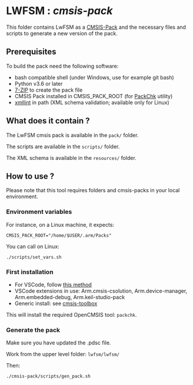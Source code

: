 # __LWFSM : *cmsis-pack*__

This folder contains LwFSM as a [CMSIS-Pack](https://www.open-cmsis-pack.org/) and the necessary files and scripts to generate a new version of the pack.

## Prerequisites

To build the pack need the following software:

  - bash compatible shell (under Windows, use for example git bash)
  - Python v3.6 or later
  - [7-ZIP](https://7-zip.org/) to create the pack file
  - CMSIS Pack installed in CMSIS_PACK_ROOT (for [PackChk](https://www.keil.com/pack/doc/CMSIS_Dev/Pack/html/packChk.html) utility)
  - [xmllint](https://gitlab.gnome.org/GNOME/libxml2) in path (XML schema validation; available only for Linux)

## What does it contain ?

The LwFSM cmsis pack is available in the `pack/` folder.

The scripts are available in the `scripts/` folder.

The XML schema is available in the `resources/` folder.


## How to use ?

Please note that this tool requires folders and cmsis-packs in your local environment.

### Environment variables
For instance, on a Linux machine, it expects:
```
CMSIS_PACK_ROOT="/home/$USER/.arm/Packs"
```
You can call on Linux:
```
./scripts/set_vars.sh
```

### First installation

- For VSCode, follow [this method](https://github.com/Open-CMSIS-Pack/vscode-get-started)
- VSCode extensions in use: Arm.cmsis-csolution, Arm.device-manager, Arm.embedded-debug, Arm.keil-studio-pack
- Generic install: see [cmsis-toolbox](https://github.com/Open-CMSIS-Pack/cmsis-toolbox/blob/main/docs/installation.md)

This will install the required OpenCMSIS tool: `packchk`.

### Generate the pack

Make sure you have updated the .pdsc file.

Work from the upper level folder: `lwfsm/lwfsm/`

Then:
```
./cmsis-pack/scripts/gen_pack.sh
```

